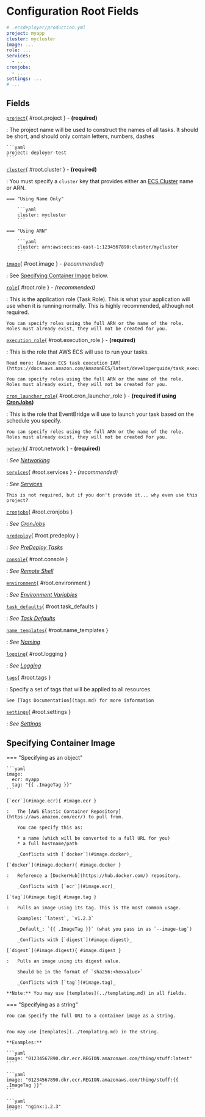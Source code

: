 # Configuration Root Fields


```yaml
# .ecsdeployer/production.yml
project: myapp
cluster: mycluster
image: ...
role: ...
services:
  - ...
cronjobs:
  - ...
settings: ...
# ...
```

## Fields


[`project`](#root.project){ #root.project } - **(required)**

:   The project name will be used to construct the names of all tasks.
    It should be short, and should only contain letters, numbers, dashes

    ```yaml
    project: deployer-test
    ```

[`cluster`](#root.cluster){ #root.cluster } - **(required)**

:   You must specify a `cluster` key that provides either an [ECS Cluster](https://docs.aws.amazon.com/AmazonECS/latest/developerguide/clusters.html) name or ARN.

    === "Using Name Only"

        ```yaml
        cluster: mycluster
        ```

    === "Using ARN"

        ```yaml
        cluster: arn:aws:ecs:us-east-1:1234567890:cluster/mycluster
        ```

[`image`](#root.image){ #root.image } - _(recommended)_

:   See [Specifying Container Image](#specifying-container-image) below.

[`role`](#root.role){ #root.role } - _(recommended)_

:   This is the application role (Task Role).
    This is what your application will use when it is running normally.
    This is highly recommended, although not required.

    You can specify roles using the full ARN or the name of the role. Roles must already exist, they will not be created for you.

[`execution_role`](#root.execution_role){ #root.execution_role } - **(required)**

:   This is the role that AWS ECS will use to run your tasks.

    Read more: [Amazon ECS task execution IAM](https://docs.aws.amazon.com/AmazonECS/latest/developerguide/task_execution_IAM_role.html) 

    You can specify roles using the full ARN or the name of the role. Roles must already exist, they will not be created for you.

[`cron_launcher_role`](#root.cron_launcher_role){ #root.cron_launcher_role } - **(required if using [CronJobs](cronjobs.md))**

:   This is the role that EventBridge will use to launch your task based on the schedule you specify.

    You can specify roles using the full ARN or the name of the role. Roles must already exist, they will not be created for you.

[`network`](#root.network){ #root.network } - **(required)**

:   _See [Networking](network.md)_

[`services`](#root.services){ #root.services } - _(recommended)_

:   _See [Services](services.md)_

    This is not required, but if you don't provide it... why even use this project?

[`cronjobs`](#root.cronjobs){ #root.cronjobs }

:   _See [CronJobs](cronjobs.md)_

[`predeploy`](#root.predeploy){ #root.predeploy }

:   _See [PreDeploy Tasks](predeploy.md)_

[`console`](#root.console){ #root.console }

:   _See [Remote Shell](console.md)_

[`environment`](#root.environment){ #root.environment }

:   _See [Environment Variables](envvars.md)_

[`task_defaults`](#root.task_defaults){ #root.task_defaults }

:   _See [Task Defaults](defaults.md)_

[`name_templates`](#root.name_templates){ #root.name_templates }

:   _See [Naming](naming.md)_

[`logging`](#root.logging){ #root.logging }

:   _See [Logging](logging.md)_

[`tags`](#root.tags){ #root.tags }

:   Specify a set of tags that will be applied to all resources.

    See [Tags Documentation](tags.md) for more information

[`settings`](#root.settings){ #root.settings }

:   _See [Settings](settings.md)_

## Specifying Container Image

=== "Specifying as an object"

    ```yaml
    image:
      ecr: myapp
      tag: "{{ .ImageTag }}"
    ```

    [`ecr`](#image.ecr){ #image.ecr }

    :   The [AWS Elastic Container Repository](https://aws.amazon.com/ecr/) to pull from.

        You can specify this as:
        
        * a name (which will be converted to a full URL for you)
        * a full hostname/path

        _Conflicts with [`docker`](#image.docker)_

    [`docker`](#image.docker){ #image.docker }

    :   Reference a [DockerHub](https://hub.docker.com/) repository.

        _Conflicts with [`ecr`](#image.ecr)_

    [`tag`](#image.tag){ #image.tag }

    :   Pulls an image using its tag. This is the most common usage.

        Examples: `latest`, `v1.2.3`

        _Default_: `{{ .ImageTag }}` (what you pass in as `--image-tag`)

        _Conflicts with [`digest`](#image.digest)_

    [`digest`](#image.digest){ #image.digest } 

    :   Pulls an image using its digest value.

        Should be in the format of `sha256:<hexvalue>`

        _Conflicts with [`tag`](#image.tag)_

    **Note:** You may use [templates](../templating.md) in all fields.

=== "Specifying as a string"

    You can specify the full URI to a container image as a string.


    You may use [templates](../templating.md) in the string.

    **Examples:**

    ```yaml
    image: "01234567890.dkr.ecr.REGION.amazonaws.com/thing/stuff:latest"
    ```

    ```yaml
    image: "01234567890.dkr.ecr.REGION.amazonaws.com/thing/stuff:{{ .ImageTag }}"
    ```

    ```yaml
    image: "nginx:1.2.3"
    ```

